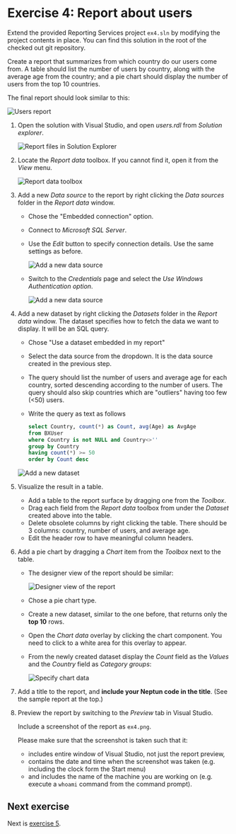 # Exercise 4: Report about users

Extend the provided Reporting Services project `ex4.sln` by modifying the project contents in place. You can find this solution in the root of the checked out git repository.

Create a report that summarizes from which country do our users come from. A table should list the number of users by country, along with the average age from the country; and a pie chart should display the number of users from the top 10 countries.

The final report should look similar to this:

![Users report](images/exercise/report-users.png)

1. Open the solution with Visual Studio, and open _users.rdl_ from _Solution explorer_.

   ![Report files in Solution Explorer](images/exercise/rs-solution-explorer.png)

1. Locate the _Report data_ toolbox. If you cannot find it, open it from the _View_ menu.

   ![Report data toolbox](images/exercise/rs-report-data-toolbox.png)

1. Add a new _Data source_ to the report by right clicking the _Data sources_ folder in the _Report data_ window.

   - Chose the "Embedded connection" option.
   - Connect to _Microsoft SQL Server_.
   - Use the _Edit_ button to specify connection details. Use the same settings as before.

     ![Add a new data source](images/exercise/rs-add-data-source.png)

   - Switch to the _Credentials_ page and select the _Use Windows Authentication option_.

     ![Add a new data source](images/exercise/rs-add-data-source-credentials.png)

1. Add a new dataset by right clicking the _Datasets_ folder in the _Report data_ window. The dataset specifies how to fetch the data we want to display. It will be an SQL query.

   - Chose "Use a dataset embedded in my report"
   - Select the data source from the dropdown. It is the data source created in the previous step.
   - The query should list the number of users and average age for each country, sorted descending according to the number of users. The query should also skip countries which are "outliers" having too few (<50) users.
   - Write the query as text as follows

     ```sql
     select Country, count(*) as Count, avg(Age) as AvgAge
     from BXUser
     where Country is not NULL and Country<>''
     group by Country
     having count(*) >= 50
     order by Count desc
     ```

   ![Add a new dataset](images/exercise/rs-add-dataset.png)

1. Visualize the result in a table.

   - Add a table to the report surface by dragging one from the _Toolbox_.
   - Drag each field from the _Report data_ toolbox from under the _Dataset_ created above into the table.
   - Delete obsolete columns by right clicking the table. There should be 3 columns: country, number of users, and average age.
   - Edit the header row to have meaningful column headers.

1. Add a pie chart by dragging a _Chart_ item from the _Toolbox_ next to the table.

   - The designer view of the report should be similar:

     ![Designer view of the report](images/exercise/rs-users-report-designer.png)

   - Chose a pie chart type.
   - Create a new dataset, similar to the one before, that returns only the **top 10** rows.
   - Open the _Chart data_ overlay by clicking the chart component. You need to click to a white area for this overlay to appear.
   - From the newly created dataset display the _Count_ field as the _Values_ and the _Country_ field as _Category groups_:

     ![Specify chart data](images/exercise/rs-users-chart-data.png)

1. Add a title to the report, and **include your Neptun code in the title**. (See the sample report at the top.)

1. Preview the report by switching to the _Preview_ tab in Visual Studio.

   Include a screenshot of the report as `ex4.png`.

   Please make sure that the screenshot is taken such that it:

   - includes entire window of Visual Studio, not just the report preview,
   - contains the date and time when the screenshot was taken (e.g. including the clock form the Start menu)
   - and includes the name of the machine you are working on (e.g. execute a `whoami` command from the command prompt).

## Next exercise

Next is [exercise 5](exercise5.md).
